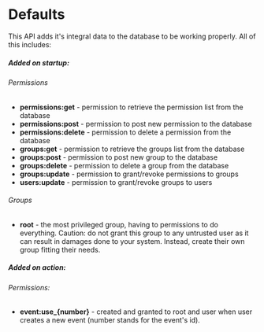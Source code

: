 # Defaults
This API adds it's integral data to the database to be working properly.
All of this includes:

##### Added on startup:

###### Permissions
+ **permissions:get** - permission to retrieve the permission list from the database
+ **permissions:post** - permission to post new permission to the database
+ **permissions:delete** - permission to delete a permission from the database
+ **groups:get** - permission to retrieve the groups list from the database
+ **groups:post** - permission to post new group to the database
+ **groups:delete** - permission to delete a group from the database
+ **groups:update** - permission to grant/revoke permissions to groups
+ **users:update** - permission to grant/revoke groups to users

###### Groups
+ **root** - the most privileged group, having to permissions to do everything. Caution: do not grant this group to any untrusted user as it can result in damages done to your system. Instead, create their own group fitting their needs.

#####  Added on action:

###### Permissions:
+ **event:use_{number}** - created and granted to root and user when user creates a new event (number stands for the event's id).
